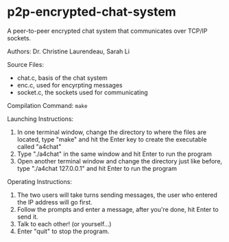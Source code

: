 # p2p-encrypted-chat-system
A peer-to-peer encrypted chat system that communicates over TCP/IP sockets.

Authors: Dr. Christine Laurendeau, Sarah Li

Source Files:
- chat.c, basis of the chat system
- enc.c, used for encyrpting messages
- socket.c, the sockets used for communicating

Compilation Command: `make`

Launching Instructions:
1. In one terminal window, change the directory to where the files are located, type "make" and hit the Enter key to create the executable called "a4chat"
2. Type "./a4chat" in the same window and hit Enter to run the program
3. Open another terminal window and change the directory just like before, type "./a4chat 127.0.0.1" and hit Enter to run the program

Operating Instructions:
1. The two users will take turns sending messages, the user who entered the IP address will go first.
2. Follow the prompts and enter a message, after you're done, hit Enter to send it.
3. Talk to each other! (or yourself...)
4. Enter "quit" to stop the program.
